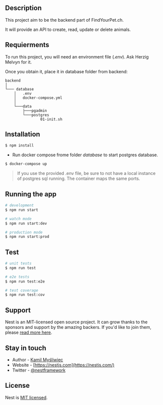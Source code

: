 ## Description

This project aim to be the backend part of FindYourPet.ch.

It will provide an API to create, read, update or delete animals.

## Requierments

To run this project, you will need an environment file (<i>.env</i>). Ask Herzig Melvyn for it.

Once you obtain it, place it in database folder from backend:

```
backend
│
└─── database
    │   .env
    │   docker-compose.yml
    │
    └───data
        ├───pgadmin
        └───postgres
                01-init.sh
```

## Installation

```bash
$ npm install
```

* Run docker compose frome folder <i>database</i> to start postgres database.
```bash
$ docker-compose up
```
> If you use the provided .env file, be sure to not have a local instance of postgres sql running. The container maps the same ports. 

## Running the app

```bash
# development
$ npm run start

# watch mode
$ npm run start:dev

# production mode
$ npm run start:prod
```

## Test

```bash
# unit tests
$ npm run test

# e2e tests
$ npm run test:e2e

# test coverage
$ npm run test:cov
```

## Support

Nest is an MIT-licensed open source project. It can grow thanks to the sponsors and support by the amazing backers. If you'd like to join them, please [read more here](https://docs.nestjs.com/support).

## Stay in touch

- Author - [Kamil Myśliwiec](https://kamilmysliwiec.com)
- Website - [https://nestjs.com](https://nestjs.com/)
- Twitter - [@nestframework](https://twitter.com/nestframework)

## License

Nest is [MIT licensed](LICENSE).
